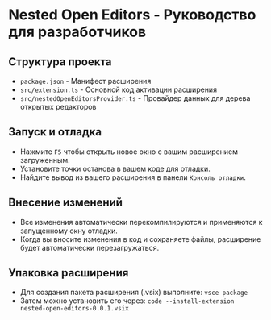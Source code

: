 # Nested Open Editors - Руководство для разработчиков

## Структура проекта

* `package.json` - Манифест расширения
* `src/extension.ts` - Основной код активации расширения
* `src/nestedOpenEditorsProvider.ts` - Провайдер данных для дерева открытых редакторов

## Запуск и отладка

* Нажмите `F5` чтобы открыть новое окно с вашим расширением загруженным.
* Установите точки останова в вашем коде для отладки.
* Найдите вывод из вашего расширения в панели `Консоль отладки`.

## Внесение изменений

* Все изменения автоматически перекомпилируются и применяются к запущенному окну отладки.
* Когда вы вносите изменения в код и сохраняете файлы, расширение будет автоматически перезагружаться.

## Упаковка расширения

* Для создания пакета расширения (.vsix) выполните: `vsce package`
* Затем можно установить его через: `code --install-extension nested-open-editors-0.0.1.vsix` 